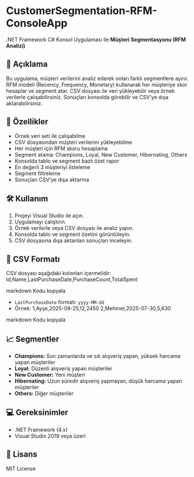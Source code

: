 # CustomerSegmentation-RFM-ConsoleApp

.NET Framework C# Konsol Uygulaması ile **Müşteri Segmentasyonu (RFM Analizi)**

## 📌 Açıklama
Bu uygulama, müşteri verilerini analiz ederek onları farklı segmentlere ayırır. RFM modeli (Recency, Frequency, Monetary) kullanarak her müşteriye skor hesaplar ve segment atar. CSV dosyası ile veri yükleyebilir veya örnek verilerle çalışabilirsiniz. Sonuçları konsolda görebilir ve CSV’ye dışa aktarabilirsiniz.

## 🚀 Özellikler
- Örnek veri seti ile çalışabilme
- CSV dosyasından müşteri verilerini yükleyebilme
- Her müşteri için RFM skoru hesaplama
- Segment atama: Champions, Loyal, New Customer, Hibernating, Others
- Konsolda tablo ve segment bazlı özet rapor
- En değerli 3 müşteriyi listeleme
- Segment filtreleme
- Sonuçları CSV’ye dışa aktarma

## 🛠️ Kullanım
1. Projeyi Visual Studio ile açın.
2. Uygulamayı çalıştırın.
3. Örnek verilerle veya CSV dosyası ile analiz yapın.
4. Konsolda tablo ve segment özetini görüntüleyin.
5. CSV dosyasına dışa aktarılan sonuçları inceleyin.

## 📂 CSV Formatı
CSV dosyası aşağıdaki kolonları içermelidir:
Id,Name,LastPurchaseDate,PurchaseCount,TotalSpent

markdown
Kodu kopyala

- `LastPurchaseDate` formatı: `yyyy-MM-dd`
- Örnek:
1,Ayşe,2025-08-25,12,2450
2,Mehmet,2025-07-30,5,630

markdown
Kodu kopyala

## 📈 Segmentler
- **Champions:** Son zamanlarda ve sık alışveriş yapan, yüksek harcama yapan müşteriler
- **Loyal:** Düzenli alışveriş yapan müşteriler
- **New Customer:** Yeni müşteri
- **Hibernating:** Uzun süredir alışveriş yapmayan, düşük harcama yapan müşteriler
- **Others:** Diğer müşteriler

## 💻 Gereksinimler
- .NET Framework (4.x)
- Visual Studio 2019 veya üzeri

## 📌 Lisans
MIT License

